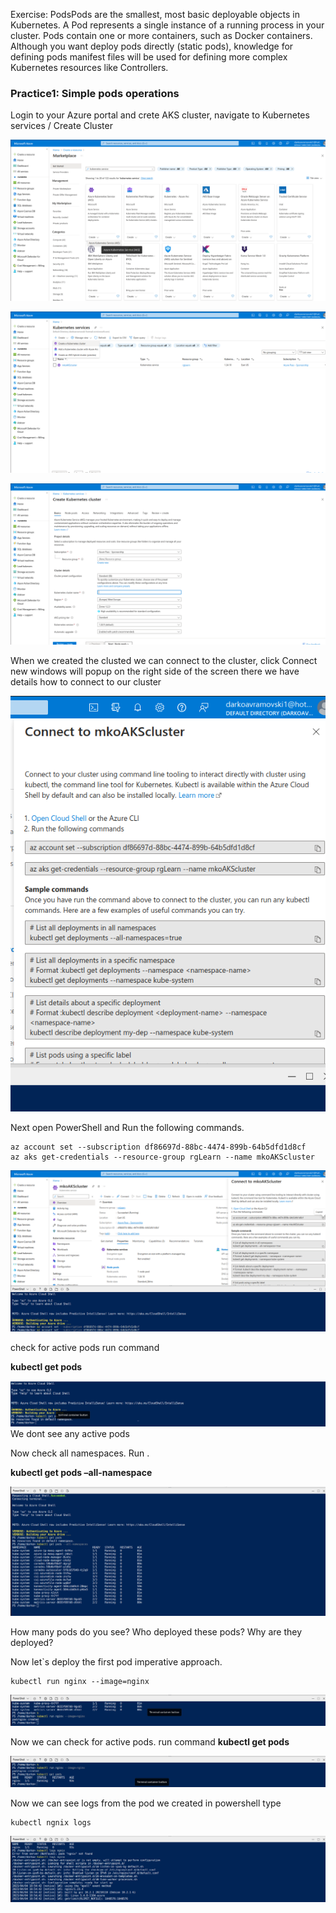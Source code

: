 


Exercise: PodsPods are the smallest, most basic deployable objects in Kubernetes. A Pod represents a single instance of a running process in your cluster. Pods contain one or more containers, such as Docker containers. Although you want deploy pods directly (static pods), knowledge for defining pods manifest files will be used for defining more complex Kubernetes resources like Controllers.

### Practice1: Simple pods operations


Login to your Azure portal and crete AKS cluster, navigate to Kubernetes services / Create Cluster


![Create cluster k8](./images/1.png "")

![Create cluster k8](./images/2.png "Create cluster ")

![Create cluster k8](./images/3.png "Create cluster ")

When we created the clusted we can connect to the cluster, click Connect new windows will popup on the right side of the screen there we have details how to connect to our cluster

![Create cluster k8](./images/5.png "Create cluster ")


Next open PowerShell and Run the following commands.

    az account set --subscription df86697d-88bc-4474-899b-64b5dfd1d8cf
    az aks get-credentials --resource-group rgLearn --name mkoAKScluster


![Create cluster k8](./images/4.png "Create cluster ")


check for active pods run command

**kubectl get pods**


![Create cluster k8](./images/6.png "Create cluster ")
We dont see any active pods

Now check all namespaces. Run .
    
**kubectl get pods –all-namespace**

![Create cluster k8](./images/7.png "Create cluster ")

How many pods do you see? Who deployed these pods? Why are they deployed? 

Now let`s deploy the first pod imperative approach. 

    kubectl run nginx --image=nginx


![Create cluster k8](./images/8.png "Create cluster ")

Now we can check for active pods. run command **kubectl get pods**


![Create cluster k8](./images/9.png "Create cluster ")

Now we can see logs from the pod we created in powershell type

    kubectl ngnix logs

![Create cluster k8](./images/10.png "Create cluster ")




